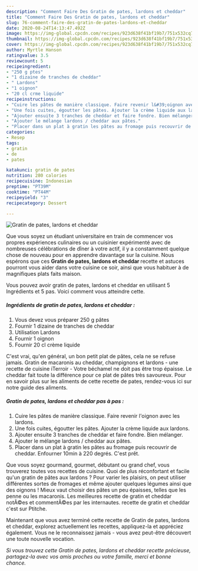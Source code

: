 ```yaml
---
description: "Comment Faire Des Gratin de pates, lardons et cheddar"
title: "Comment Faire Des Gratin de pates, lardons et cheddar"
slug: 76-comment-faire-des-gratin-de-pates-lardons-et-cheddar
date: 2020-08-24T14:13:47.492Z
image: https://img-global.cpcdn.com/recipes/923d638f41bf19b7/751x532cq70/gratin-de-pates-lardons-et-cheddar-photo-principale-de-la-recette.jpg
thumbnail: https://img-global.cpcdn.com/recipes/923d638f41bf19b7/751x532cq70/gratin-de-pates-lardons-et-cheddar-photo-principale-de-la-recette.jpg
cover: https://img-global.cpcdn.com/recipes/923d638f41bf19b7/751x532cq70/gratin-de-pates-lardons-et-cheddar-photo-principale-de-la-recette.jpg
author: Myrtle Hanson
ratingvalue: 3.5
reviewcount: 5
recipeingredient:
- "250 g ptes"
- "1 dizaine de tranches de cheddar"
- " Lardons"
- "1 oignon"
- "20 cl crme liquide"
recipeinstructions:
- "Cuire les pâtes de manière classique. Faire revenir l&#39;oignon avec les lardons."
- "Une fois cuites, égoutter les pâtes. Ajouter la crème liquide aux lardons."
- "Ajouter ensuite 3 tranches de cheddar et faire fondre. Bien mélanger."
- "Ajouter le mélange lardons / cheddar aux pâtes."
- "Placer dans un plat à gratin les pâtes au fromage puis recouvrir de cheddar. Enfourner 10min à 220 degrés. C&#39;est prêt."
categories:
- Resep
tags:
- gratin
- de
- pates

katakunci: gratin de pates 
nutrition: 280 calories
recipecuisine: Indonesian
preptime: "PT39M"
cooktime: "PT44M"
recipeyield: "3"
recipecategory: Dessert

---
```



![Gratin de pates, lardons et cheddar](https://img-global.cpcdn.com/recipes/923d638f41bf19b7/751x532cq70/gratin-de-pates-lardons-et-cheddar-photo-principale-de-la-recette.jpg)

Que vous soyez un étudiant universitaire en train de commencer vos propres expériences culinaires ou un cuisinier expérimenté avec de nombreuses célébrations de dîner à votre actif, il y a constamment quelque chose de nouveau pour en apprendre davantage sur la cuisine. Nous espérons que ces <strong> Gratin de pates, lardons et cheddar </strong> recette et astuces pourront vous aider dans votre cuisine ce soir, ainsi que vous habituer à de magnifiques plats faits maison.

<!--inarticleads1-->

Vous pouvez avoir gratin de pates, lardons et cheddar en utilisant 5 Ingrédients et 5 pas. Voici comment vous atteindre cette.

##### Ingrédients de gratin de pates, lardons et cheddar :

1. Vous devez vous préparer 250 g pâtes
1. Fournir 1 dizaine de tranches de cheddar
1. Utilisation  Lardons
1. Fournir 1 oignon
1. Fournir 20 cl crème liquide


C&#39;est vrai, qu&#39;en général, un bon petit plat de pâtes, cela ne se refuse jamais. Gratin de macaronis au cheddar, champignons et lardons - une recette de cuisine iTerroir - Votre béchamel ne doit pas être trop épaisse. Le cheddar fait toute la différence pour ce plat de pâtes très savoureux. Pour en savoir plus sur les aliments de cette recette de pates, rendez-vous ici sur notre guide des aliments. 

<!--inarticleads2-->

##### Gratin de pates, lardons et cheddar pas à pas :

1. Cuire les pâtes de manière classique. Faire revenir l&#39;oignon avec les lardons.
1. Une fois cuites, égoutter les pâtes. Ajouter la crème liquide aux lardons.
1. Ajouter ensuite 3 tranches de cheddar et faire fondre. Bien mélanger.
1. Ajouter le mélange lardons / cheddar aux pâtes.
1. Placer dans un plat à gratin les pâtes au fromage puis recouvrir de cheddar. Enfourner 10min à 220 degrés. C&#39;est prêt.


Que vous soyez gourmand, gourmet, débutant ou grand chef, vous trouverez toutes vos recettes de cuisine. Quoi de plus réconfortant et facile qu&#39;un gratin de pâtes aux lardons ? Pour varier les plaisirs, on peut utiliser différentes sortes de fromages et même ajouter quelques légumes ainsi que des oignons ! Mieux vaut choisir des pâtes un peu épaisses, telles que les penne ou les macaronis. Les meilleures recette de gratin et cheddar notÃ©es et commentÃ©es par les internautes. recette de gratin et cheddar c&#39;est sur Ptitche. 

<!--inarticleads1-->

<p>
Maintenant que vous avez terminé cette recette de Gratin de pates, lardons et cheddar, explorez actuellement les recettes, appliquez-la et appréciez également. Vous ne le reconnaissez jamais - vous avez peut-être découvert une toute nouvelle vocation.
</p>

<p>
<i>Si vous trouvez cette Gratin de pates, lardons et cheddar recette précieuse, partagez-la avec vos amis proches ou votre famille, merci et bonne chance.</i>
</p>
